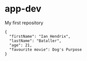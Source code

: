 # app-dev
My first repository
```
{
  "firstName": "Ian Hendrix",
  "lastName": "Bataller",
  "age": 21,
  "favourite movie": Dog's Purpose
}
```
